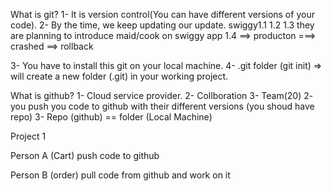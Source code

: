 What is git?
1- It is version control(You can have different versions of your code).
2- By the time, we keep updating our update.
   swiggy1.1
         1.2
         1.3
   they are planning to introduce maid/cook on swiggy app
         1.4 ==> producton ===> crashed   ==> rollback

3- You have to install this git on your local machine.
4- .git folder (git init)  => will create a new folder (.git) in your working project.
 

What is github?
1- Cloud service provider.
2- Collboration
3- Team(20)
2- you push you code to github with their different versions (you shoud have repo)
3- Repo (github) ==  folder (Local Machine)

Project 1


Person A  (Cart)
   push code to github

Person B  (order)
  pull code from github and work on it
  







